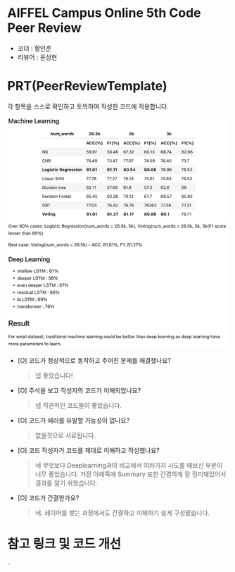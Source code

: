 # AIFFEL Campus Online 5th Code Peer Review
- 코더 : 황인준
- 리뷰어 : 윤상현

# PRT(PeerReviewTemplate) 
각 항목을 스스로 확인하고 토의하여 작성한 코드에 적용합니다.

![Summary](./Summary.png)

- [O] 코드가 정상적으로 동작하고 주어진 문제를 해결했나요?
  > 넵 좋았습니다!
- [O] 주석을 보고 작성자의 코드가 이해되었나요?
  > 넵 직관적인 코드들이 좋았습니다.
- [O] 코드가 에러를 유발할 가능성이 없나요?
  > 없을것으로 사료됩니다.
- [O] 코드 작성자가 코드를 제대로 이해하고 작성했나요?
  > 네 무엇보다 Deeplearning과의 비교에서 여러가지 시도를 해보신 부분이 너무 좋았습니다.
  > 가장 아래쪽에 Summary 또한 간결하게 잘 정리돼있어서 결과를 알기 쉬웠습니다.
- [O] 코드가 간결한가요?
  > 네. 레이어를 쌓는 과정에서도 간결하고 이해하기 쉽게 구성됐습니다.


# 참고 링크 및 코드 개선
```python
-
```
